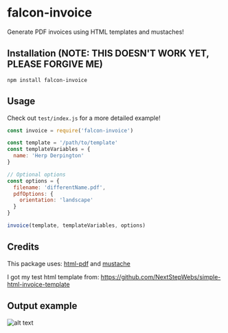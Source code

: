 # falcon-invoice
Generate PDF invoices using HTML templates and mustaches!

## Installation (NOTE: THIS DOESN'T WORK YET, PLEASE FORGIVE ME)
```
npm install falcon-invoice
```


## Usage

Check out ```test/index.js``` for a more detailed example!

```javascript
const invoice = require('falcon-invoice')

const template = '/path/to/template'
const templateVariables = {
  name: 'Herp Derpington'
}

// Optional options
const options = {
  filename: 'differentName.pdf',
  pdfOptions: {
    orientation: 'landscape'
  }
}

invoice(template, templateVariables, options)
```

## Credits
This package uses: [html-pdf](https://www.npmjs.com/package/html-pdf) and [mustache](https://www.npmjs.com/package/mustache)

I got my test html template from: https://github.com/NextStepWebs/simple-html-invoice-template


## Output example
![alt text](http://i.imgur.com/U9D5ZQV.png "Dat Invoice")
